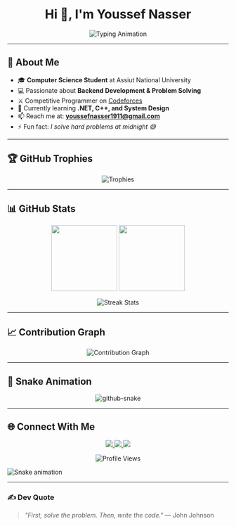 <h1 align="center">Hi 👋, I'm Youssef Nasser</h1>

<p align="center">
  <img src="https://readme-typing-svg.herokuapp.com?font=Fira+Code&pause=1000&color=00C4FF&center=true&vCenter=true&width=435&lines=Full+Stack+Developer;C%2B%2B+%26+C%23+Programmer;Competitive+Programmer;Always+Learning" alt="Typing Animation" />
</p>

---

## 🚀 About Me
- 🎓 **Computer Science Student** at Assiut National University  
- 💻 Passionate about **Backend Development & Problem Solving**  
- ⚔️ Competitive Programmer on [Codeforces](https://codeforces.com/profile/youssefnasser2006)  
- 🌱 Currently learning **.NET, C++, and System Design**  
- 📫 Reach me at: **youssefnasser1911@gmail.com**  
- ⚡ Fun fact: *I solve hard problems at midnight 😅*  

---

## 🏆 GitHub Trophies
<p align="center">
  <img src="https://github-profile-trophy.vercel.app/?username=YoussefNasser1911&theme=darkhub&row=2&column=8" alt="Trophies" />
</p>

---

## 📊 GitHub Stats
<p align="center">
  <img src="https://github-readme-stats.vercel.app/api?username=YoussefNasser1911&show_icons=true&theme=tokyonight" height="150"/>
  <img src="https://github-readme-stats.vercel.app/api/top-langs?username=YoussefNasser1911&layout=compact&theme=tokyonight" height="150"/>
</p>

<p align="center">
  <img src="https://github-readme-streak-stats.herokuapp.com/?user=YoussefNasser1911&theme=tokyonight" alt="Streak Stats"/>
</p>

---

## 📈 Contribution Graph
<p align="center">
  <img src="https://github-readme-activity-graph.vercel.app/graph?username=YoussefNasser1911&bg_color=0D1117&color=00d4ff&line=00d4ff&point=ffffff&area=true&hide_border=true&custom_title=💻%20My%20Coding%20Journey" alt="Contribution Graph" />
</p>

---

## 🐍 Snake Animation
<p align="center">
  <!-- Picture tag shows dark or light snake depending on viewer theme -->
  <picture>
    <source media="(prefers-color-scheme: dark)" srcset="output/snake-dark.svg" />
    <source media="(prefers-color-scheme: light)" srcset="output/snake.svg" />
    <img alt="github-snake" src="output/snake.svg" />
  </picture>
</p>

---

## 🌐 Connect With Me
<p align="center">
  <a href="https://www.linkedin.com/in/youssef-nasser-023938352/" target="_blank">
    <img src="https://img.shields.io/badge/LinkedIn-0077B5?style=for-the-badge&logo=linkedin&logoColor=white"/>
  </a>
  <a href="https://www.facebook.com/youssef.nasser.544508/?locale=ar_AR" target="_blank">
    <img src="https://img.shields.io/badge/Facebook-1877F2?style=for-the-badge&logo=facebook&logoColor=white"/>
  </a>
  <a href="https://codeforces.com/profile/youssefnasser2006" target="_blank">
    <img src="https://img.shields.io/badge/Codeforces-1F8ACB?style=for-the-badge&logo=codeforces&logoColor=white"/>
  </a>
</p>

<p align="center">
  <img src="https://komarev.com/ghpvc/?username=YoussefNasser1911&style=flat-square&color=blue" alt="Profile Views"/>
</p>

![Snake animation](https://raw.githubusercontent.com/youssefnasser/youssefnasser/output/snake.svg)


---

### ✍️ Dev Quote
> *"First, solve the problem. Then, write the code."* — John Johnson
